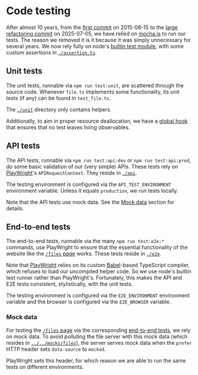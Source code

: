 # Code testing

After almost 10 years, from the [first commit](https://github.com/v--/website/tree/46e9d45caef6c7f6606fa048871a0601509b5f6a) on 2015-08-15 to the [large refactoring commit](https://github.com/v--/website/tree/83183121a130960bf9f0b06c2b9f0f08471b1d09) on 2025-07-05, we have relied on [mocha.js](https://mochajs.org/) to run our tests. The reason we removed it is it because it was simply unnecessary for several years. We now rely fully on node's [builtin test module](https://nodejs.org/api/test.html), with some custom assertions in [`./assertion.ts`](./assertion.ts).

## Unit tests

The unit tests, runnable via `npm run test:unit`, are scattered through the source code. Whenever `file.ts` implements some functionality, its unit tests (if any) can be found in `test_file.ts`.

The [`./unit`](./unit) directory only contains helpers.

Additionally, to aim in proper resource deallocation, we have a [global hook](./unit/global_hooks.ts) that ensures that no test leaves living observables.

## API tests

The API tests, runnable via `npm run test:api:dev` or `npm run test:api:prod`, do some basic validation of our (very simple) APIs. These tests rely on [PlayWright](https://playwright.dev/)'s `APIRequestContext`. They reside in [`./api`](./api).

The testing environment is configured via the `API_TEST_ENVIRONMENT` environment variable. Unless it equals `production`, we run tests locally.

Note that the API tests use mock data. See the [Mock data](#mock-data) section for details.

## End-to-end tests

The end-to-end tests, runnable via the many `npm run test:e2e:*` commands, use PlayWright to ensure that the essential functionality of the website like the [`/files` page](https://ivasilev.net/files) works. These tests reside in [`./e2e`](./e2e).

Note that [PlayWright](https://playwright.dev/) relies on its custom [Babel](https://babeljs.io/)-based TypeScript compiler, which refuses to load our uncompiled helper code. So we use node's builtin test runner rather than PlayWright's. Fortunately, this makes the API and E2E tests consistent, stylistically, with the unit tests.

The testing environment is configured via the `E2E_ENVIRONMENT` environment variable and the browser is configured via the `E2E_BROWSER` variable.

### Mock data

For testing the [`/files` page](https://ivasilev.net/files) via the corresponding [end-to-end tests](./e2e/test_files.ts), we rely on mock data. To avoid polluting the file server with this mock data (which resides in [`../../mocks/files`](../../mocks/files)), the server serves mock data when the `prefer` HTTP header sets `data-source` to `mocked`.

PlayWright sets this header, for which reason we are able to run the same tests on different environments.
